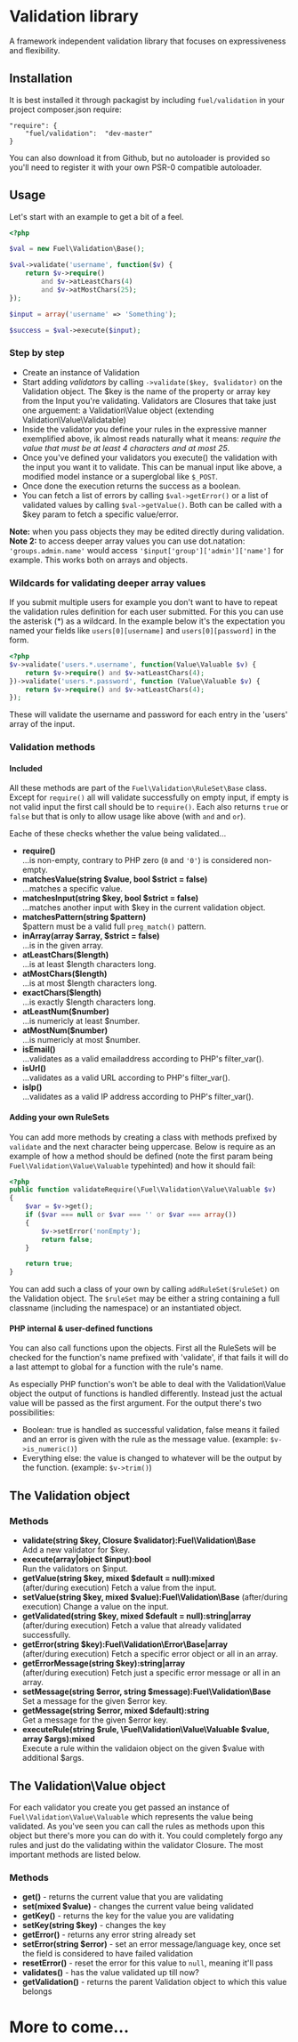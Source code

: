 # Validation library

A framework independent validation library that focuses on expressiveness and flexibility.

## Installation

It is best installed it through packagist by including `fuel/validation` in your project composer.json require:

    "require": {
        "fuel/validation":  "dev-master"
    }

You can also download it from Github, but no autoloader is provided so you'll need to register it with your own 
PSR-0 compatible autoloader.

## Usage

Let's start with an example to get a bit of a feel.

```php
<?php

$val = new Fuel\Validation\Base();

$val->validate('username', function($v) {
	return $v->require()
		and $v->atLeastChars(4)
		and $v->atMostChars(25);
});

$input = array('username' => 'Something');

$success = $val->execute($input);
```

### Step by step

* Create an instance of Validation
* Start adding *validators* by calling `->validate($key, $validator)` on the Validation object. The $key is
the name of the property or array key from the Input you're validating. Validators are Closures that take
just one arguement: a Validation\Value object (extending Validation\Value\Validatable)
* Inside the validator you define your rules in the expressive manner exemplified above, ik almost reads
naturally what it means: *require the value that must be at least 4 characters and at most 25*.
* Once you've defined your validators you execute() the validation with the input you want it to validate.
This can be manual input like above, a modified model instance or a superglobal like `$_POST`.
* Once done the execution returns the success as a boolean.
* You can fetch a list of errors by calling `$val->getError()` or a list of validated values by calling
`$val->getValue()`. Both can be called with a $key param to fetch a specific value/error.

**Note:** when you pass objects they may be edited directly during validation.  
**Note 2:** to access deeper array values you can use dot.natation: `'groups.admin.name'` would access
`'$input['group']['admin']['name']` for example. This works both on arrays and objects.

### Wildcards for validating deeper array values

If you submit multiple users for example you don't want to have to repeat the validation rules definition
for each user submitted. For this you can use the asterisk (*) as a wildcard. In the example below it's
the expectation you named your fields like `users[0][username]` and `users[0][password]` in the form.

```php
<?php
$v->validate('users.*.username', function(Value\Valuable $v) {
    return $v->require() and $v->atLeastChars(4);
})->validate('users.*.password', function (Value\Valuable $v) {
    return $v->require() and $v->atLeastChars(4);
});
```

These will validate the username and password for each entry in the 'users' array of the input.

### Validation methods

#### Included

All these methods are part of the `Fuel\Validation\RuleSet\Base` class. Except for `require()` all will
validate successfully on empty input, if empty is not valid input the first call should be to `require()`.
Each also returns `true` or `false` but that is only to allow usage like above (with `and` and `or`).

Eache of these checks whether the value being validated...

* __require()__  
...is non-empty, contrary to PHP zero (`0` and `'0'`) is considered non-empty.
* __matchesValue(string $value, bool $strict = false)__  
...matches a specific value.
* __matchesInput(string $key, bool $strict = false)__  
...matches another input with $key in the current validation object.
* __matchesPattern(string $pattern)__  
$pattern must be a valid full `preg_match()` pattern.
* __inArray(array $array, $strict = false)__  
...is in the given array.
* __atLeastChars($length)__  
...is at least $length characters long.
* __atMostChars($length)__  
...is at most $length characters long.
* __exactChars($length)__  
...is exactly $length characters long.
* __atLeastNum($number)__  
...is numericly at least $number.
* __atMostNum($number)__  
...is numericly at most $number.
* __isEmail()__  
...validates as a valid emailaddress according to PHP's filter_var().
* __isUrl()__  
...validates as a valid URL according to PHP's filter_var().
* __isIp()__  
...validates as a valid IP address according to PHP's filter_var().

#### Adding your own RuleSets

You can add more methods by creating a class with methods prefixed by `validate` and the next character
being uppercase. Below is require as an example of how a method should be defined (note the first param
being `Fuel\Validation\Value\Valuable` typehinted) and how it should fail:

```php
<?php
public function validateRequire(\Fuel\Validation\Value\Valuable $v)
{
    $var = $v->get();
    if ($var === null or $var === '' or $var === array())
    {
        $v->setError('nonEmpty');
        return false;
    }

    return true;
}
```

You can add such a class of your own by calling `addRuleSet($ruleSet)` on the Validation object. The
`$ruleSet` may be either a string containing a full classname (including the namespace) or an
instantiated object.

#### PHP internal & user-defined functions

You can also call functions upon the objects. First all the RuleSets will be checked for the function's
name prefixed with 'validate', if that fails it will do a last attempt to global for a function with the
rule's name.

As especially PHP function's won't be able to deal with the Validation\Value object the output of
functions is handled differently. Instead just the actual value will be passed as the first argument. For
the output there's two possibilities:

* Boolean: true is handled as successful validation, false means it failed and an error is given
with the rule as the message value. (example: `$v->is_numeric()`)
* Everything else: the value is changed to whatever will be the output by the function. (example:
`$v->trim()`)

## The Validation object

### Methods

* __validate(string $key, Closure $validator):Fuel\Validation\Base__  
Add a new validator for $key.
* __execute(array|object $input):bool__  
Run the validators on $input.
* __getValue(string $key, mixed $default = null):mixed__  
(after/during execution) Fetch a value from the input.
* __setValue(string $key, mixed $value):Fuel\Validation\Base__
(after/during execution) Change a value on the input.
* __getValidated(string $key, mixed $default = null):string|array__  
(after/during execution) Fetch a value that already validated successfully.
* __getError(string $key):Fuel\Validation\Error\Base|array__  
(after/during execution) Fetch a specific error object or all in an array.
* __getErrorMessage(string $key):string|array__  
(after/during execution) Fetch just a specific error message or all in an array.
* __setMessage(string $error, string $message):Fuel\Validation\Base__  
Set a message for the given $error key.
* __getMessage(string $error, mixed $default):string__  
Get a message for the given $error key.
* __executeRule(string $rule, \Fuel\Validation\Value\Valuable $value, array $args):mixed__  
Execute a rule within the validaion object on the given $value with additional $args.

## The Validation\Value object

For each validator you create you get passed an instance of `Fuel\Validation\Value\Valuable` which
represents the value being validated. As you've seen you can call the rules as methods upon this object
but there's more you can do with it. You could completely forgo any rules and just do the validating
within the validator Closure. The most important methods are listed below.

### Methods

* __get()__ - returns the current value that you are validating
* __set(mixed $value)__ - changes the current value being validated
* __getKey()__ - returns the key for the value you are validating
* __setKey(string $key)__ - changes the key
* __getError()__ - returns any error string already set
* __setError(string $error)__ - set an error message/language key, once set the field is considered to
have failed validation
* __resetError()__ - reset the error for this value to `null`, meaning it'll pass
* __validates()__ - has the value validated up till now?
* __getValidation()__ - returns the parent Validation object to which this value belongs

# More to come...
